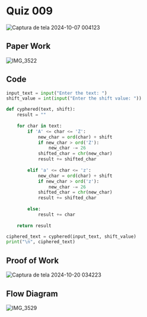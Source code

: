 # Quiz 009

![Captura de tela 2024-10-07 004123](https://github.com/user-attachments/assets/643bc866-ea92-4993-9d38-52abfda7ad5a)

## Paper Work

![IMG_3522](https://github.com/user-attachments/assets/4834fa3c-9dd7-4760-9171-1c1113656eb2)


## Code

```py
input_text = input("Enter the text: ")
shift_value = int(input("Enter the shift value: "))

def cyphered(text, shift):
    result = ""
    
    for char in text:
        if 'A' <= char <= 'Z':
            new_char = ord(char) + shift
            if new_char > ord('Z'):
                new_char -= 26
            shifted_char = chr(new_char)
            result += shifted_char
        
        elif 'a' <= char <= 'z':
            new_char = ord(char) + shift
            if new_char > ord('z'):
                new_char -= 26
            shifted_char = chr(new_char)
            result += shifted_char
            
        else:
            result += char
    
    return result

ciphered_text = cyphered(input_text, shift_value)
print("\n", ciphered_text)

```

## Proof of Work

![Captura de tela 2024-10-20 034223](https://github.com/user-attachments/assets/9c018b02-1985-482a-8234-d9e3d75185b8)

## Flow Diagram

![IMG_3529](https://github.com/user-attachments/assets/0fb87c37-f98e-4de1-a5fc-0f4498cd363f)
